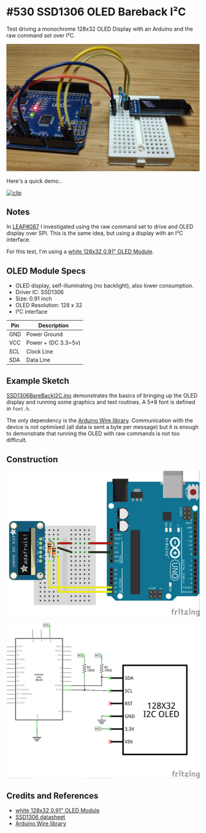 # #530 SSD1306 OLED Bareback I²C

Test driving a monochrome 128x32 OLED Display with an Arduino and the raw command set over I²C.

![Build](./assets/SSD1306BareBackI2C_build.jpg?raw=true)

Here's a quick demo..

[![clip](https://img.youtube.com/vi/QbW2QIIWK5I/0.jpg)](https://www.youtube.com/watch?v=QbW2QIIWK5I)

## Notes

In [LEAP#087](../SSD1306BareBack) I investigated using the raw command set to drive and OLED display
over SPI. This is the same idea, but using a display with an I²C interface.

For this test, I'm using a [white 128x32 0.91" OLED Module](https://www.aliexpress.com/item/32672229793.html).

## OLED Module Specs

* OLED display, self-illuminating (no backlight), also lower consumption.
* Driver IC: SSD1306
* Size: 0.91 inch
* OLED Resolution: 128 x 32
* I²C interface

| Pin | Description         |
|-----|---------------------|
| GND | Power Ground        |
| VCC | Power + (DC 3.3~5v) |
| SCL | Clock Line          |
| SDA | Data Line           |

## Example Sketch

[SSD1306BareBackI2C.ino](./SSD1306BareBackI2C.ino?raw=true) demonstrates the basics of bringing up the OLED
display and running some graphics and text routines. A 5*8 font is defined in `font.h`.

The only dependency is the [Arduino Wire library](https://www.arduino.cc/en/reference/wire).
Communication with the device is not optimised (all data is sent a byte per message)
but it is enough to demonstrate that running the OLED with raw commands is not too difficult.

## Construction

![Breadboard](./assets/SSD1306BareBackI2C_bb.jpg?raw=true)

![Schematic](./assets/SSD1306BareBackI2C_schematic.jpg?raw=true)

## Credits and References

* [white 128x32 0.91" OLED Module](https://www.aliexpress.com/item/32672229793.html)
* [SSD1306 datasheet](https://www.adafruit.com/datasheets/SSD1306.pdf)
* [Arduino Wire library](https://www.arduino.cc/en/reference/wire)
